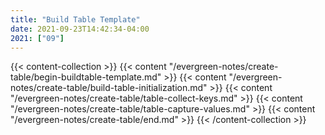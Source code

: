 ```yaml
---
title: "Build Table Template"
date: 2021-09-23T14:42:34-04:00
2021: ["09"]
---
```

<!--more-->

{{< content-collection >}}
{{< content "/evergreen-notes/create-table/begin-buildtable-template.md" >}}
{{< content "/evergreen-notes/create-table/build-table-initialization.md" >}}
{{< content "/evergreen-notes/create-table/table-collect-keys.md" >}}
{{< content "/evergreen-notes/create-table/table-capture-values.md" >}}
{{< content "/evergreen-notes/create-table/end.md" >}}
{{< /content-collection >}}
